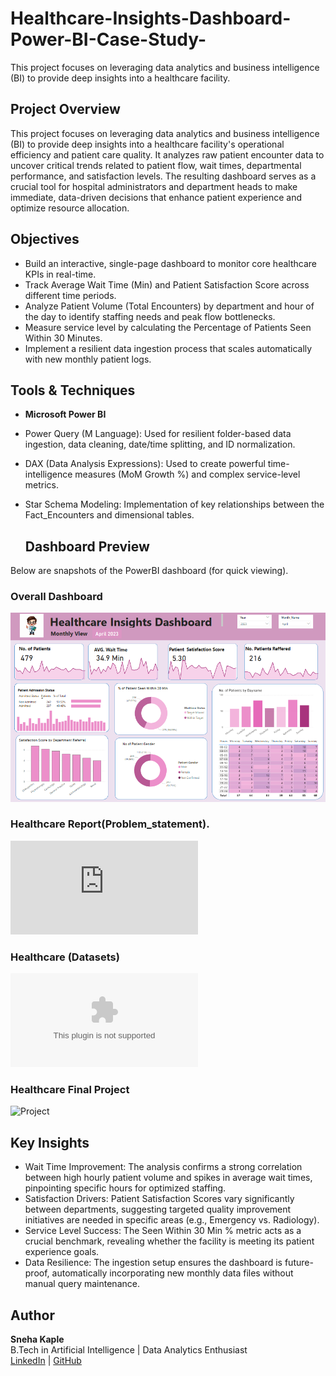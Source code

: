 # Healthcare-Insights-Dashboard-Power-BI-Case-Study-
This project focuses on leveraging data analytics and business intelligence (BI) to provide deep insights into a healthcare facility.


## Project Overview
This project focuses on leveraging data analytics and business intelligence (BI) to provide deep insights into a healthcare facility's operational efficiency and patient care quality. It analyzes raw patient encounter data to uncover critical trends related to patient flow, wait times, departmental performance, and satisfaction levels.
The resulting dashboard serves as a crucial tool for hospital administrators and department heads to make immediate, data-driven decisions that enhance patient experience and optimize resource allocation.


## Objectives
- Build an interactive, single-page dashboard to monitor core healthcare KPIs in real-time.
- Track Average Wait Time (Min) and Patient Satisfaction Score across different time periods.
- Analyze Patient Volume (Total Encounters) by department and hour of the day to identify staffing needs and peak flow bottlenecks.
- Measure service level by calculating the Percentage of Patients Seen Within 30 Minutes.
- Implement a resilient data ingestion process that scales automatically with new monthly patient logs.

## Tools & Techniques
- **Microsoft Power BI**
- Power Query (M Language): Used for resilient folder-based data ingestion, data cleaning, date/time splitting, and ID normalization.
- DAX (Data Analysis Expressions): Used to create powerful time-intelligence measures (MoM Growth %) and complex service-level metrics.
- Star Schema Modeling: Implementation of key relationships between the Fact_Encounters and dimensional tables.

  ##  Dashboard Preview
Below are snapshots of the PowerBI dashboard (for quick viewing).  

### Overall Dashboard  
![Dashboard Overview](https://github.com/SnehaKaple/Healthcare-Insights-Dashboard-Power-BI-Case-Study-/blob/main/Healthcare%20Dashboard.png)

### Healthcare Report(Problem_statement).
![Problem Statement](https://github.com/SnehaKaple/Healthcare-Insights-Dashboard-Power-BI-Case-Study-/blob/main/Problem%20Statement%20Analysis.pdf)

### Healthcare (Datasets) 
![Datasets](https://github.com/SnehaKaple/Healthcare-Insights-Dashboard-Power-BI-Case-Study-/blob/main/Hospital%20ER_Data.csv)

### Healthcare Final Project
![Project](https://github.com/SnehaKaple/Healthcare-Insights-Dashboard-Power-BI-Case-Study-/blob/main/Healthcare-Project.pbix)



## Key Insights
- Wait Time Improvement: The analysis confirms a strong correlation between high hourly patient volume and spikes in average wait times, pinpointing specific hours for optimized staffing.
- Satisfaction Drivers: Patient Satisfaction Scores vary significantly between departments, suggesting targeted quality improvement initiatives are needed in specific areas (e.g., Emergency vs. Radiology).
- Service Level Success: The Seen Within 30 Min % metric acts as a crucial benchmark, revealing whether the facility is meeting its patient experience goals.
- Data Resilience: The ingestion setup ensures the dashboard is future-proof, automatically incorporating new monthly data files without manual query maintenance.


##  Author
**Sneha Kaple**  
B.Tech in Artificial Intelligence | Data Analytics Enthusiast  
[LinkedIn](https://www.linkedin.com/in/sneha-kaple-analytics/) | [GitHub](https://github.com/SnehaKaple)



